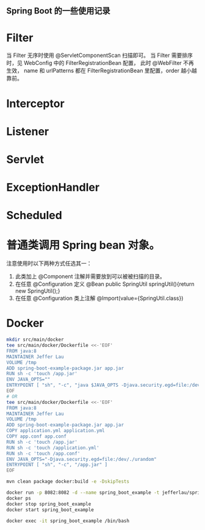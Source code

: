 Spring Boot 的一些使用记录
---

# Filter

当 Filter 无序时使用 @ServletComponentScan 扫描即可。
当 Filter 需要排序时，见 WebConfig 中的 FilterRegistrationBean 配置，
此时 @WebFilter 不再生效， name 和 urlPatterns 都在 FilterRegistrationBean 里配置，order 越小越靠前。

# Interceptor

# Listener

# Servlet

# ExceptionHandler

# Scheduled

# 普通类调用 Spring bean 对象。

注意使用时以下两种方式任选其一：
1. 此类加上 @Component 注解并需要放到可以被被扫描的目录。
2. 在任意 @Configuration 定义 @Bean public SpringUtil springUtil(){return new SpringUtil();}
3. 在任意 @Configuration 类上注解 @Import(value={SpringUtil.class})

# Docker


```bash
mkdir src/main/docker
tee src/main/docker/Dockerfile <<-'EOF'
FROM java:8
MAINTAINER Jeffer Lau
VOLUME /tmp
ADD spring-boot-example-package.jar app.jar
RUN sh -c 'touch /app.jar'
ENV JAVA_OPTS=""
ENTRYPOINT [ "sh", "-c", "java $JAVA_OPTS -Djava.security.egd=file:/dev/./urandom -jar /app.jar" ]
EOF
# OR
tee src/main/docker/Dockerfile <<-'EOF'
FROM java:8
MAINTAINER Jeffer Lau
VOLUME /tmp
ADD spring-boot-example-package.jar app.jar
COPY application.yml application.yml
COPY app.conf app.conf
RUN sh -c 'touch /app.jar'
RUN sh -c 'touch /application.yml'
RUN sh -c 'touch /app.conf'
ENV JAVA_OPTS="-Djava.security.egd=file:/dev/./urandom"
ENTRYPOINT [ "sh", "-c", "/app.jar" ]
EOF

mvn clean package docker:build -e -DskipTests 

docker run -p 8082:8082 -d --name spring_boot_example -t jefferlau/spring-boot-example
docker ps
docker stop spring_boot_example
docker start spring_boot_example

docker exec -it spring_boot_example /bin/bash

```